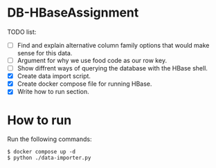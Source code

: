 # DB-HBaseAssignment

TODO list:
- [ ] Find and explain alternative column family options that would make sense for this data.
- [ ] Argument for why we use food code as our row key.
- [ ] Show diffrent ways of querying the database with the HBase shell.
- [x] Create data import script.
- [x] Create docker compose file for running HBase.
- [x] Write how to run section.

# How to run
Run the following commands:
```
$ docker compose up -d
$ python ./data-importer.py
```